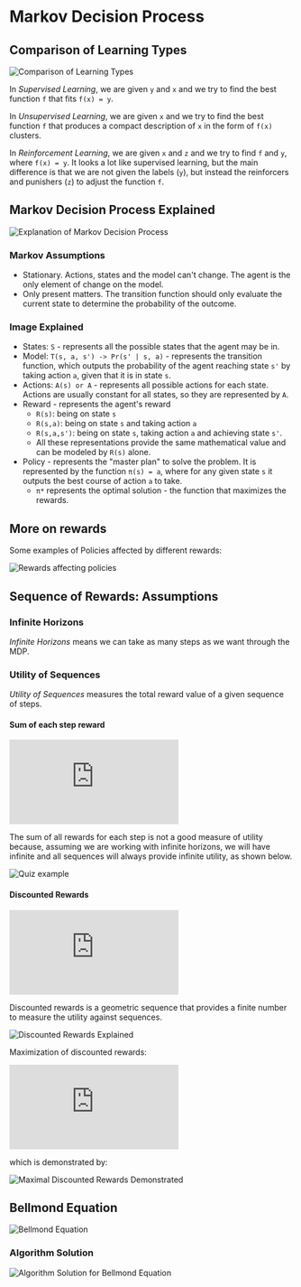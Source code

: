 # Markov Decision Process

## Comparison of Learning Types

![Comparison of Learning Types](images/comparison-types-learning.png)

In *Supervised Learning*, we are given `y` and `x` and we try to find the best function `f` that fits `f(x) = y`.

In *Unsupervised Learning*, we are given `x` and we try to find the best function `f` that produces a compact description of `x` in the form of `f(x)` clusters.

In *Reinforcement Learning*, we are given `x` and `z` and we try to find `f` and `y`, where `f(x) = y`. It looks a lot like supervised learning, but the main difference is that we are not given the labels (`y`), but instead the reinforcers and punishers (`z`) to adjust the function `f`.

## Markov Decision Process Explained

![Explanation of Markov Decision Process](images/markov-decision-process.png)

### Markov Assumptions
- Stationary. Actions, states and the model can't change. The agent is the only element of change on the model.
- Only present matters. The transition function should only evaluate the current state to determine the probability of the outcome.

### Image Explained

- States: `S` - represents all the possible states that the agent may be in.
- Model: `T(s, a, s') -> Pr(s' | s, a)` - represents the transition function, which outputs the probability of the agent reaching state `s'` by taking action `a`, given that it is in state `s`.
- Actions: `A(s) or A` - represents all possible actions for each state. Actions are usually constant for all states, so they are represented by `A`.
- Reward  - represents the agent's reward
    - `R(s)`: being on state `s`
    - `R(s,a)`: being on state `s` and taking action `a`
    - `R(s,a,s')`:  being on state `s`, taking action `a` and achieving state `s'`.
    - All these representations provide the same mathematical value and can be modeled by `R(s)` alone.
- Policy - represents the "master plan" to solve the problem. It is represented by the function `π(s) = a`, where for any given state `s` it outputs the best course of action `a` to take.
    - `π*` represents the optimal solution - the function that maximizes the rewards.

## More on rewards

Some examples of Policies affected by different rewards:

![Rewards affecting policies](images/more-rewards.png)

## Sequence of Rewards: Assumptions

### Infinite Horizons

*Infinite Horizons* means we can take as many steps as we want through the MDP.

### Utility of Sequences

*Utility of Sequences* measures the total reward value of a given sequence of steps.

#### Sum of each step reward

![Sum of each step reward](http://latex.codecogs.com/gif.latex?$$%5Csum_%7Bt=0%7D%5E%7B%5Cinfty%7DR(S_t))

The sum of all rewards for each step is not a good measure of utility because, assuming we are working with infinite horizons, we will have infinite and all sequences will always provide infinite utility, as shown below.

![Quiz example](images/utility-quiz-infinite.png)

#### Discounted Rewards

![Discounted Rewards](http://latex.codecogs.com/gif.latex?$$%5Csum_%7Bt=0%7D%5E%7B%5Cinfty%7D%5Cgamma%5EtR(S_t))

Discounted rewards is a geometric sequence that provides a finite number to measure the utility against sequences.

![Discounted Rewards Explained](images/discounted-utility-rewards.png)

Maximization of discounted rewards:

![Maximal Discounted Rewards](http://latex.codecogs.com/gif.latex?$$%5Cfrac%7BR_%7Bmax%7D%7D%7B1-%5Cgamma%7D)

which is demonstrated by:

![Maximal Discounted Rewards Demonstrated](images/maximal-discounted-rewards.png)


## Bellmond Equation

![Bellmond Equation](images/bellmond-equation.png)

### Algorithm Solution

![Algorithm Solution for Bellmond Equation](images/solving-bellmond-equation.png)

